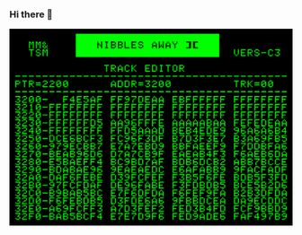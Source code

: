 ### Hi there 👋

<div align="center">
<img src="giphy.gif"  frameBorder="0" class="giphy-embed" allowFullScreen></img>
</div>
